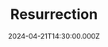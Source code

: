 ---
video:
  type: vimeo
  id: 937526731
speaker:
  permalink: bart-wilkins
  name: Bart Wilkins
title: Resurrection
image: https://i.imgur.com/Qxgk9qN.png
date: 2024-04-21T14:30:00.000Z
series: "life-after-life"
---